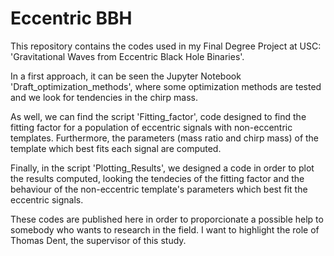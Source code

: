 # Eccentric BBH
This repository contains the codes used in my Final Degree Project at USC: 'Gravitational Waves from Eccentric Black Hole Binaries'. 

In a first approach, it can be seen the Jupyter Notebook 'Draft_optimization_methods', where some optimization methods are tested and we look for tendencies in the chirp mass.

As well, we can find the script 'Fitting_factor', code designed to find the fitting factor for a population of eccentric signals with non-eccentric templates. Furthermore, the parameters (mass ratio and chirp mass) of the template which best fits each signal are computed.

Finally, in the script 'Plotting_Results', we designed a code in order to plot the results computed, looking the tendecies of the fitting factor and the behaviour of the non-eccentric template's parameters which best fit the eccentric signals.

These codes are published here in order to proporcionate a possible help to somebody who wants to research in the field.
I want to highlight the role of Thomas Dent, the supervisor of this study. 
